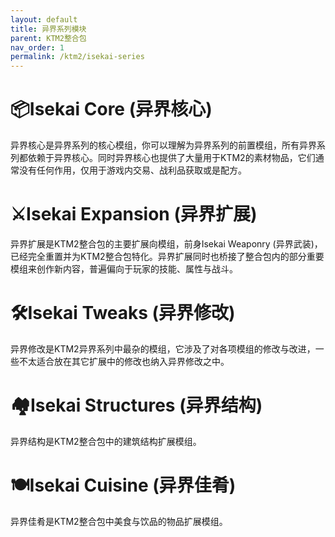 ```yaml
---
layout: default
title: 异界系列模块
parent: KTM2整合包
nav_order: 1
permalink: /ktm2/isekai-series
---
```


# 📦Isekai Core (异界核心)

异界核心是异界系列的核心模组，你可以理解为异界系列的前置模组，所有异界系列都依赖于异界核心。同时异界核心也提供了大量用于KTM2的素材物品，它们通常没有任何作用，仅用于游戏内交易、战利品获取或是配方。

# ⚔️Isekai Expansion (异界扩展)

异界扩展是KTM2整合包的主要扩展向模组，前身Isekai Weaponry (异界武装)，已经完全重置并为KTM2整合包特化。异界扩展同时也桥接了整合包内的部分重要模组来创作新内容，普遍偏向于玩家的技能、属性与战斗。

# 🛠️Isekai Tweaks (异界修改)

异界修改是KTM2异界系列中最杂的模组，它涉及了对各项模组的修改与改进，一些不太适合放在其它扩展中的修改也纳入异界修改之中。

# 🏘️Isekai Structures (异界结构)

异界结构是KTM2整合包中的建筑结构扩展模组。

# 🍽️Isekai Cuisine (异界佳肴)

异界佳肴是KTM2整合包中美食与饮品的物品扩展模组。